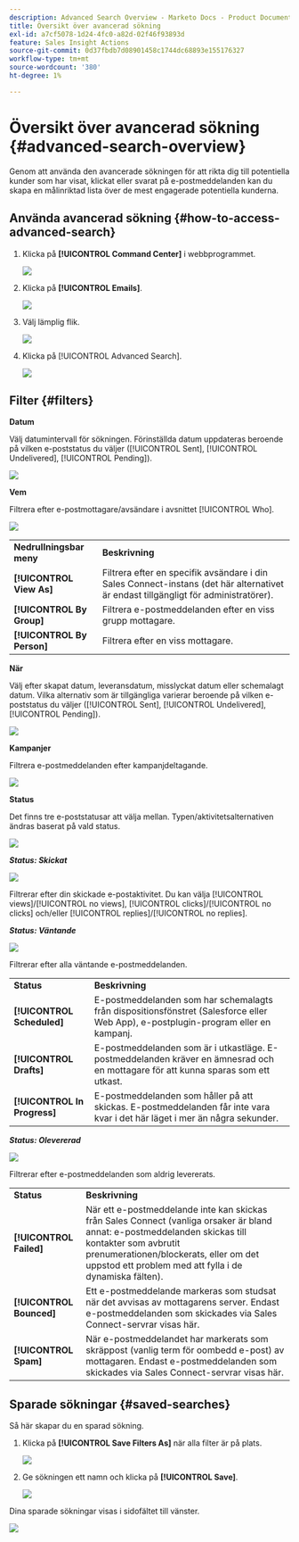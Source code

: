 ```yaml
---
description: Advanced Search Overview - Marketo Docs - Product Documentation
title: Översikt över avancerad sökning
exl-id: a7cf5078-1d24-4fc0-a82d-02f46f93893d
feature: Sales Insight Actions
source-git-commit: 0d37fbdb7d08901458c1744dc68893e155176327
workflow-type: tm+mt
source-wordcount: '380'
ht-degree: 1%

---
```


# Översikt över avancerad sökning {#advanced-search-overview}

Genom att använda den avancerade sökningen för att rikta dig till potentiella kunder som har visat, klickat eller svarat på e-postmeddelanden kan du skapa en målinriktad lista över de mest engagerade potentiella kunderna.

## Använda avancerad sökning {#how-to-access-advanced-search}

1. Klicka på **[!UICONTROL Command Center]** i webbprogrammet.

   ![](assets/advanced-search-overview-1.png)

1. Klicka på **[!UICONTROL Emails]**.

   ![](assets/advanced-search-overview-2.png)

1. Välj lämplig flik.

   ![](assets/advanced-search-overview-3.png)

1. Klicka på [!UICONTROL Advanced Search].

   ![](assets/advanced-search-overview-4.png)

## Filter {#filters}

**Datum**

Välj datumintervall för sökningen. Förinställda datum uppdateras beroende på vilken e-poststatus du väljer ([!UICONTROL Sent], [!UICONTROL Undelivered], [!UICONTROL Pending]).

![](assets/advanced-search-overview-5.png)

**Vem**

Filtrera efter e-postmottagare/avsändare i avsnittet [!UICONTROL Who].

![](assets/advanced-search-overview-6.png)

<table>
 <tr>
  <td><strong>Nedrullningsbar meny</strong></td>
  <td><strong>Beskrivning</strong></td>
 </tr>
 <tr>
  <td><strong>[!UICONTROL View As]</strong></td>
  <td>Filtrera efter en specifik avsändare i din Sales Connect-instans (det här alternativet är endast tillgängligt för administratörer).</td>
 </tr>
 <tr>
  <td><strong>[!UICONTROL By Group]</strong></td>
  <td>Filtrera e-postmeddelanden efter en viss grupp mottagare.</td>
 </tr>
 <tr>
  <td><strong>[!UICONTROL By Person]</strong></td>
  <td>Filtrera efter en viss mottagare.</td>
 </tr>
</table>

**När**

Välj efter skapat datum, leveransdatum, misslyckat datum eller schemalagt datum. Vilka alternativ som är tillgängliga varierar beroende på vilken e-poststatus du väljer ([!UICONTROL Sent], [!UICONTROL Undelivered], [!UICONTROL Pending]).

![](assets/advanced-search-overview-7.png)

**Kampanjer**

Filtrera e-postmeddelanden efter kampanjdeltagande.

![](assets/advanced-search-overview-8.png)

**Status**

Det finns tre e-poststatusar att välja mellan. Typen/aktivitetsalternativen ändras baserat på vald status.

![](assets/advanced-search-overview-9.png)

_&#x200B;**Status: Skickat**&#x200B;_

![](assets/advanced-search-overview-10.png)

Filtrerar efter din skickade e-postaktivitet. Du kan välja [!UICONTROL views]/[!UICONTROL no views], [!UICONTROL clicks]/[!UICONTROL no clicks] och/eller [!UICONTROL replies]/[!UICONTROL no replies].

_&#x200B;**Status: Väntande**&#x200B;_

![](assets/advanced-search-overview-11.png)

Filtrerar efter alla väntande e-postmeddelanden.

<table>
 <tr>
  <td><strong>Status</strong></td>
  <td><strong>Beskrivning</strong></td>
 </tr>
 <tr>
  <td><strong>[!UICONTROL Scheduled]</strong></td>
  <td>E-postmeddelanden som har schemalagts från dispositionsfönstret (Salesforce eller Web App), e-postplugin-program eller en kampanj.</td>
 </tr>
 <tr>
  <td><strong>[!UICONTROL Drafts]</strong></td>
  <td>E-postmeddelanden som är i utkastläge. E-postmeddelanden kräver en ämnesrad och en mottagare för att kunna sparas som ett utkast.</td>
 </tr>
 <tr>
  <td><strong>[!UICONTROL In Progress]</strong></td>
  <td>E-postmeddelanden som håller på att skickas. E-postmeddelanden får inte vara kvar i det här läget i mer än några sekunder.</td>
 </tr>
</table>

_&#x200B;**Status: Olevererad**&#x200B;_

![](assets/advanced-search-overview-12.png)

Filtrerar efter e-postmeddelanden som aldrig levererats.

<table>
 <tr>
  <td><strong>Status</strong></td>
  <td><strong>Beskrivning</strong></td>
 </tr>
 <tr>
  <td><strong>[!UICONTROL Failed]</strong></td>
  <td>När ett e-postmeddelande inte kan skickas från Sales Connect (vanliga orsaker är bland annat: e-postmeddelanden skickas till kontakter som avbrutit prenumerationen/blockerats, eller om det uppstod ett problem med att fylla i de dynamiska fälten).</td>
 </tr>
 <tr>
  <td><strong>[!UICONTROL Bounced]</strong></td>
  <td>Ett e-postmeddelande markeras som studsat när det avvisas av mottagarens server. Endast e-postmeddelanden som skickades via Sales Connect-servrar visas här.</td>
 </tr>
 <tr>
  <td><strong>[!UICONTROL Spam]</strong></td>
  <td>När e-postmeddelandet har markerats som skräppost (vanlig term för oombedd e-post) av mottagaren. Endast e-postmeddelanden som skickades via Sales Connect-servrar visas här.</td>
 </tr>
</table>

## Sparade sökningar {#saved-searches}

Så här skapar du en sparad sökning.

1. Klicka på **[!UICONTROL Save Filters As]** när alla filter är på plats.

   ![](assets/advanced-search-overview-13.png)

1. Ge sökningen ett namn och klicka på **[!UICONTROL Save]**.

   ![](assets/advanced-search-overview-14.png)

Dina sparade sökningar visas i sidofältet till vänster.

![](assets/advanced-search-overview-15.png)
